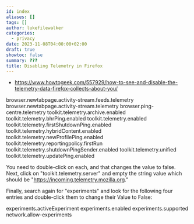 ```yaml
---
id: index
aliases: []
tags: []
author: lukefilewalker
categories:
  - privacy
date: 2023-11-08T04:00:00+02:00
draft: true
showtoc: false
summary: ???
title: Disabling Telemetry in Firefox
---
```


- https://www.howtogeek.com/557929/how-to-see-and-disable-the-telemetry-data-firefox-collects-about-you/

browser.newtabpage.activity-stream.feeds.telemetry
browser.newtabpage.activity-stream.telemetry
browser.ping-centre.telemetry
toolkit.telemetry.archive.enabled
toolkit.telemetry.bhrPing.enabled
toolkit.telemetry.enabled
toolkit.telemetry.firstShutdownPing.enabled
toolkit.telemetry.hybridContent.enabled
toolkit.telemetry.newProfilePing.enabled
toolkit.telemetry.reportingpolicy.firstRun
toolkit.telemetry.shutdownPingSender.enabled
toolkit.telemetry.unified
toolkit.telemetry.updatePing.enabled



You need to double-click on each, and that changes the value to false. Next, click on "toolkit.telemetry.server" and empty the string value which should be "https://incoming.telemetry.mozilla.org."

Finally, search again for "experiments" and look for the following four entries and double-click them to change their Value to False:

experiments.activeExperiment
experiments.enabled
experiments.supported
network.allow-experiments
